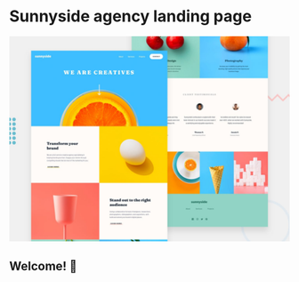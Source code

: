 # Sunnyside agency landing page

![Design preview for the Sunnyside agency landing page coding challenge](./design/desktop-preview.jpg)

## Welcome! 👋
